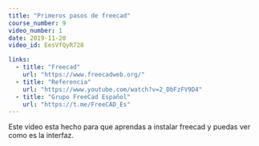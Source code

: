 ```yaml
---
title: "Primeros pasos de freecad"
course_number: 9
video_number: 1
date: 2019-11-20
video_id: EesVfQyR728

links:
  - title: "Freecad"
    url: "https://www.freecadweb.org/"
  - title: "Referencia"
    url: "https://www.youtube.com/watch?v=2_DbFzFV9D4"
  - title: "Grupo FreeCad Español"
    url: "https://t.me/FreeCAD_Es"
---
```


Este video esta hecho para que aprendas a instalar freecad y puedas ver como es la interfaz.
